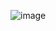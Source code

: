 ![image](https://user-images.githubusercontent.com/83164668/121807777-3d7f7280-cc73-11eb-8df3-6878f02a2650.png)
